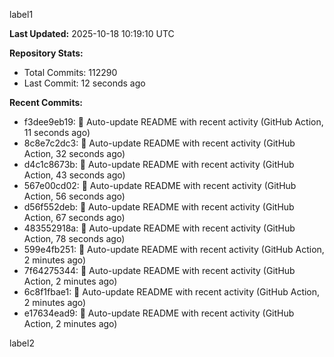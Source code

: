 
label1 
<!-- ACTIVITY_START -->
**Last Updated:** 2025-10-18 10:19:10 UTC

**Repository Stats:**
- Total Commits: 112290
- Last Commit: 12 seconds ago

**Recent Commits:**
- f3dee9eb19: 🤖 Auto-update README with recent activity (GitHub Action, 11 seconds ago)
- 8c8e7c2dc3: 🤖 Auto-update README with recent activity (GitHub Action, 32 seconds ago)
- d4c1c8673b: 🤖 Auto-update README with recent activity (GitHub Action, 43 seconds ago)
- 567e00cd02: 🤖 Auto-update README with recent activity (GitHub Action, 56 seconds ago)
- d56f552deb: 🤖 Auto-update README with recent activity (GitHub Action, 67 seconds ago)
- 483552918a: 🤖 Auto-update README with recent activity (GitHub Action, 78 seconds ago)
- 599e4fb251: 🤖 Auto-update README with recent activity (GitHub Action, 2 minutes ago)
- 7f64275344: 🤖 Auto-update README with recent activity (GitHub Action, 2 minutes ago)
- 6c8f1fbae1: 🤖 Auto-update README with recent activity (GitHub Action, 2 minutes ago)
- e17634ead9: 🤖 Auto-update README with recent activity (GitHub Action, 2 minutes ago)
<!-- ACTIVITY_END -->

label2
